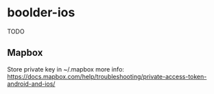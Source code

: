 # boolder-ios

TODO

## Mapbox

Store private key in ~/.mapbox
more info: https://docs.mapbox.com/help/troubleshooting/private-access-token-android-and-ios/
